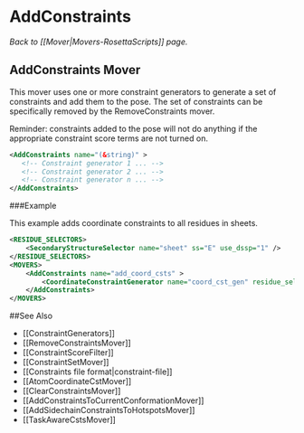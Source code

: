 # AddConstraints
*Back to [[Mover|Movers-RosettaScripts]] page.*
## AddConstraints Mover

This mover uses one or more constraint generators to generate a set of constraints and add them to the pose. The set of constraints can be specifically removed by the RemoveConstraints mover.

Reminder: constraints added to the pose will not do anything if the appropriate constraint score terms are not turned on. 

```xml
<AddConstraints name="(&string)" >
   <!-- Constraint generator 1 ... -->
   <!-- Constraint generator 2 ... -->
   <!-- Constraint generator n ... -->
</AddConstraints>
```

###Example

This example adds coordinate constraints to all residues in sheets.

```xml
<RESIDUE_SELECTORS>
    <SecondaryStructureSelector name="sheet" ss="E" use_dssp="1" />
</RESIDUE_SELECTORS>
<MOVERS>
    <AddConstraints name="add_coord_csts" >
        <CoordinateConstraintGenerator name="coord_cst_gen" residue_selector="sheet" />
    </AddConstraints>
</MOVERS>
```

##See Also

* [[ConstraintGenerators]]
* [[RemoveConstraintsMover]]
* [[ConstraintScoreFilter]]
* [[ConstraintSetMover]]
* [[Constraints file format|constraint-file]]
* [[AtomCoordinateCstMover]]
* [[ClearConstraintsMover]]
* [[AddConstraintsToCurrentConformationMover]]
* [[AddSidechainConstraintsToHotspotsMover]]
* [[TaskAwareCstsMover]]
